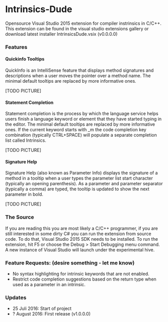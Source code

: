 # Intrinsics-Dude
Opensource Visual Studio 2015 extension for compiler instrinsics in C/C++. This extension can be found in the visual studio extensions gallery or download latest installer IntrinsicsDude.vsix (v0.0.0.0)

### Features

#### Quickinfo Tooltips
QuickInfo is an IntelliSense feature that displays method signatures and descriptions when a user moves the pointer over a method name. The minimal default tooltips are replaced by more informative ones. 

[TODO PICTURE]

#### Statement Completion
Statement completion is the process by which the language service helps users finish a language keyword or element that they have started typing in the editor. The minimal default tooltips are replaced by more informative ones. If the current keyword starts with _m the code completion key combination (typically CTRL+SPACE) will populate a separate completion list called Intrinsics.

[TODO PICTURE]

#### Signature Help

Signature Help (also known as Parameter Info) displays the signature of a method in a tooltip when a user types the parameter list start character (typically an opening parenthesis). As a parameter and parameter separator (typically a comma) are typed, the tooltip is updated to show the next parameter in bold.

[TODO PICTURE]

### The Source

If you are reading this you are most likely a C/C++ programmer, if you are still interested in some dirty C# you can run the extension from source code. To do that, Visual Studio 2015 SDK needs to be installed. To run the extension, hit F5 or choose the Debug > Start Debugging menu command. A new instance of Visual Studio will launch under the experimental hive.

### Feature Requests: (desire something - let me know)
* No syntax highlighting for intrinsic keywords that are not enabled.
* Restrict code completion suggestions based on the return type when used as a parameter in an intrinsic.

### Updates
* 25 Juli 2016: Start of project
* ? August 2016: First release (v1.0.0.0)
